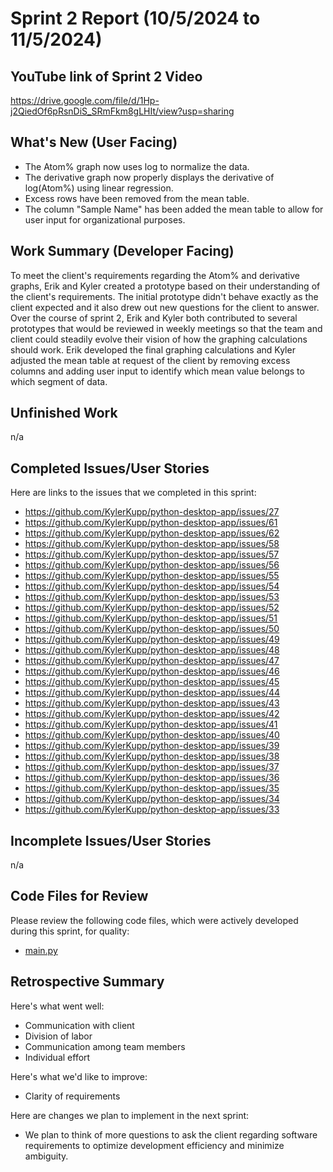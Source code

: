 # Sprint 2 Report (10/5/2024 to 11/5/2024)

## YouTube link of Sprint 2 Video
https://drive.google.com/file/d/1Hp-j2QiedOf6pRsnDiS_SRmFkm8gLHIt/view?usp=sharing

## What's New (User Facing)
 * The Atom% graph now uses log to normalize the data.
 * The derivative graph now properly displays the derivative of log(Atom%) using linear regression.
 * Excess rows have been removed from the mean table.
 * The column "Sample Name" has been added the mean table to allow for user input for organizational purposes.

## Work Summary (Developer Facing)
To meet the client's requirements regarding the Atom% and derivative graphs, Erik and Kyler created a prototype based on their understanding of the client's requirements. The initial prototype didn't behave exactly as the client expected and it also drew out new questions for the client to answer. Over the course of sprint 2, Erik and Kyler both contributed to several prototypes that would be reviewed in weekly meetings so that the team and client could steadily evolve their vision of how the graphing calculations should work. Erik developed the final graphing calculations and Kyler adjusted the mean table at request of the client by removing excess columns and adding user input to identify which mean value belongs to which segment of data.

## Unfinished Work
n/a

## Completed Issues/User Stories
Here are links to the issues that we completed in this sprint:

 * https://github.com/KylerKupp/python-desktop-app/issues/27
 * https://github.com/KylerKupp/python-desktop-app/issues/61
 * https://github.com/KylerKupp/python-desktop-app/issues/62
 * https://github.com/KylerKupp/python-desktop-app/issues/58
 * https://github.com/KylerKupp/python-desktop-app/issues/57
 * https://github.com/KylerKupp/python-desktop-app/issues/56
 * https://github.com/KylerKupp/python-desktop-app/issues/55
 * https://github.com/KylerKupp/python-desktop-app/issues/54
 * https://github.com/KylerKupp/python-desktop-app/issues/53
 * https://github.com/KylerKupp/python-desktop-app/issues/52
 * https://github.com/KylerKupp/python-desktop-app/issues/51
 * https://github.com/KylerKupp/python-desktop-app/issues/50
 * https://github.com/KylerKupp/python-desktop-app/issues/49
 * https://github.com/KylerKupp/python-desktop-app/issues/48
 * https://github.com/KylerKupp/python-desktop-app/issues/47
 * https://github.com/KylerKupp/python-desktop-app/issues/46
 * https://github.com/KylerKupp/python-desktop-app/issues/45
 * https://github.com/KylerKupp/python-desktop-app/issues/44
 * https://github.com/KylerKupp/python-desktop-app/issues/43
 * https://github.com/KylerKupp/python-desktop-app/issues/42
 * https://github.com/KylerKupp/python-desktop-app/issues/41
 * https://github.com/KylerKupp/python-desktop-app/issues/40
 * https://github.com/KylerKupp/python-desktop-app/issues/39
 * https://github.com/KylerKupp/python-desktop-app/issues/38
 * https://github.com/KylerKupp/python-desktop-app/issues/37
 * https://github.com/KylerKupp/python-desktop-app/issues/36
 * https://github.com/KylerKupp/python-desktop-app/issues/35
 * https://github.com/KylerKupp/python-desktop-app/issues/34
 * https://github.com/KylerKupp/python-desktop-app/issues/33

 
 ## Incomplete Issues/User Stories

n/a

## Code Files for Review
Please review the following code files, which were actively developed during this sprint, for quality:
 * [main.py](https://github.com/KylerKupp/python-desktop-app/blob/main/module3/application/mainUI/main.py)

 
## Retrospective Summary
Here's what went well:
  * Communication with client
  * Division of labor
  * Communication among team members
  * Individual effort
 
Here's what we'd like to improve:
   * Clarity of requirements
  
Here are changes we plan to implement in the next sprint:
   * We plan to think of more questions to ask the client regarding software requirements to optimize development efficiency and minimize ambiguity.
